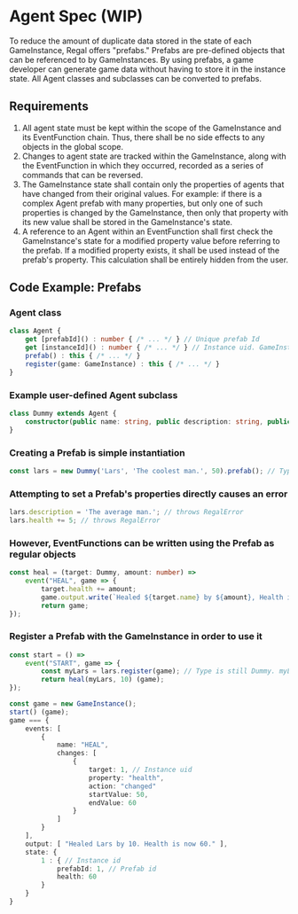 # Agent Spec (WIP)

To reduce the amount of duplicate data stored in the state of each GameInstance, Regal offers "prefabs." Prefabs are pre-defined objects that can be referenced to by GameInstances. By using prefabs, a game developer can generate game data without having to store it in the instance state. All Agent classes and subclasses can be converted to prefabs.

## Requirements
1. All agent state must be kept within the scope of the GameInstance and its EventFunction chain. Thus, there shall be no side effects to any objects in the global scope.
2. Changes to agent state are tracked within the GameInstance, along with the EventFunction in which they occurred, recorded as a series of commands that can be reversed.
3. The GameInstance state shall contain only the properties of agents that have changed from their original values. For example: if there is a complex Agent prefab with many properties, but only one of such properties is changed by the GameInstance, then only that property with its new value shall be stored in the GameInstance's state.
4. A reference to an Agent within an EventFunction shall first check the GameInstance's state for a modified property value before referring to the prefab. If a modified property exists, it shall be used instead of the prefab's property. This calculation shall be entirely hidden from the user.


## Code Example: Prefabs

### Agent class
```ts
class Agent {
    get [prefabId]() : number { /* ... */ } // Unique prefab Id
    get [instanceId]() : number { /* ... */ } // Instance uid. GameInstance-specific.
    prefab() : this { /* ... */ }
    register(game: GameInstance) : this { /* ... */ }
}
```

### Example user-defined Agent subclass
```ts
class Dummy extends Agent {
    constructor(public name: string, public description: string, public health: number) {}
}
```

### Creating a Prefab is simple instantiation
```ts
const lars = new Dummy('Lars', 'The coolest man.', 50).prefab(); // Type is still Dummy
```

### Attempting to set a Prefab's properties directly causes an error
```ts
lars.description = 'The average man.'; // throws RegalError
lars.health += 5; // throws RegalError
```

### However, EventFunctions can be written using the Prefab as regular objects
```ts
const heal = (target: Dummy, amount: number) => 
    event("HEAL", game => {
        target.health += amount;
        game.output.write(`Healed ${target.name} by ${amount}, Health is now ${target.health}.`);
        return game;
});
```

### Register a Prefab with the GameInstance in order to use it
```ts
const start = () =>
    event("START", game => {
        const myLars = lars.register(game); // Type is still Dummy. myLars now has an instance id
        return heal(myLars, 10) (game);
});

const game = new GameInstance();
start() (game);
game === {
    events: [ 
        { 
            name: "HEAL",
            changes: [
                {
                    target: 1, // Instance uid
                    property: "health",
                    action: "changed"
                    startValue: 50,
                    endValue: 60
                }
            ] 
        } 
    ],
    output: [ "Healed Lars by 10. Health is now 60." ],
    state: {
        1 : { // Instance id
            prefabId: 1, // Prefab id
            health: 60
        }
    }
}
```